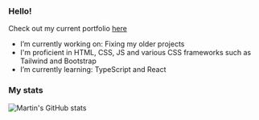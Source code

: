 <!--
**MartinP3/MartinP3** is a ✨ _special_ ✨ repository because its `README.md` (this file) appears on your GitHub profile.

Here are some ideas to get you started:

- 👯 I’m looking to collaborate on nothing atm
- 🤔 I’m looking for help with javascript ig?
- 💬 Ask me about ...
- 📫 How to reach me: ...
- 😄 Pronouns: ...
- ⚡ Fun fact: ...
-->
### Hello!

Check out my current portfolio [here](https://martinp3-portfolio.netlify.app/)

- I’m currently working on: Fixing my older projects
- I'm proficient in HTML, CSS, JS and various CSS frameworks such as Tailwind and Bootstrap
- I’m currently learning: TypeScript and React

### My stats
![Martin's GitHub stats](https://github-readme-stats.vercel.app/api?username=MartinP3&show_icons=true&theme=radical)
